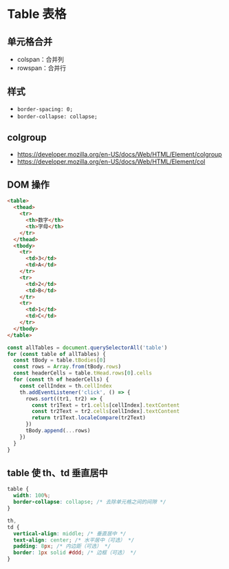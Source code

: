 # Table 表格

## 单元格合并

- colspan：合并列
- rowspan：合并行

## 样式

- `border-spacing: 0;`
- `border-collapse: collapse;`

## colgroup

- <https://developer.mozilla.org/en-US/docs/Web/HTML/Element/colgroup>
- <https://developer.mozilla.org/en-US/docs/Web/HTML/Element/col>

## DOM 操作

```html
<table>
  <thead>
    <tr>
      <th>数字</th>
      <th>字母</th>
    </tr>
  </thead>
  <tbody>
    <tr>
      <td>3</td>
      <td>A</td>
    </tr>
    <tr>
      <td>2</td>
      <td>B</td>
    </tr>
    <tr>
      <td>1</td>
      <td>C</td>
    </tr>
  </tbody>
</table>
```

```js
const allTables = document.querySelectorAll('table')
for (const table of allTables) {
  const tBody = table.tBodies[0]
  const rows = Array.from(tBody.rows)
  const headerCells = table.tHead.rows[0].cells
  for (const th of headerCells) {
    const cellIndex = th.cellIndex
    th.addEventListener('click', () => {
      rows.sort((tr1, tr2) => {
        const tr1Text = tr1.cells[cellIndex].textContent
        const tr2Text = tr2.cells[cellIndex].textContent
        return tr1Text.localeCompare(tr2Text)
      })
      tBody.append(...rows)
    })
  }
}
```

## table 使 th、td 垂直居中

```css
table {
  width: 100%;
  border-collapse: collapse; /* 去除单元格之间的间隙 */
}

th,
td {
  vertical-align: middle; /* 垂直居中 */
  text-align: center; /* 水平居中（可选） */
  padding: 8px; /* 内边距（可选） */
  border: 1px solid #ddd; /* 边框（可选） */
}
```

